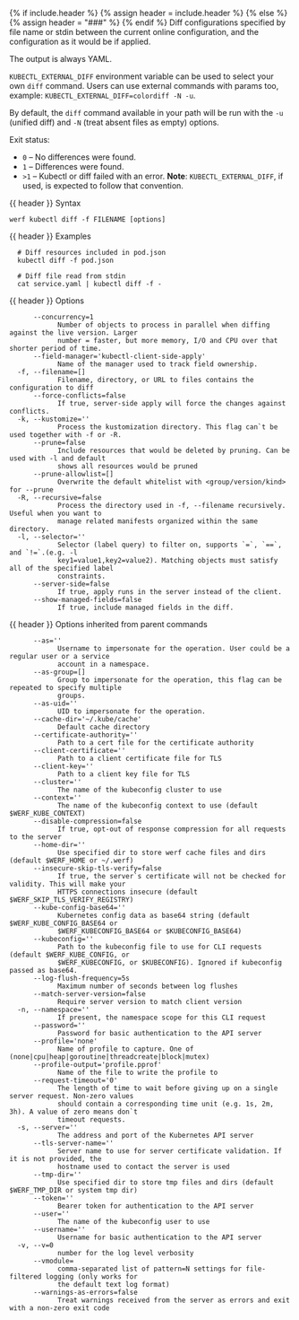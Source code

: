 {% if include.header %}
{% assign header = include.header %}
{% else %}
{% assign header = "###" %}
{% endif %}
Diff configurations specified by file name or stdin between the current online configuration, and the configuration as it would be if applied.

The output is always YAML.

`KUBECTL_EXTERNAL_DIFF` environment variable can be used to select your own `diff` command. Users can use external commands with params too, example: `KUBECTL_EXTERNAL_DIFF=colordiff -N -u`.

By default, the `diff` command available in your path will be run with the `-u` (unified diff) and `-N` (treat absent files as empty) options.

Exit status:
* `0` – No differences were found.
* `1` – Differences were found.
* `>1` – Kubectl or diff failed with an error.
**Note**: `KUBECTL_EXTERNAL_DIFF`, if used, is expected to follow that convention.

{{ header }} Syntax

```shell
werf kubectl diff -f FILENAME [options]
```

{{ header }} Examples

```shell
  # Diff resources included in pod.json
  kubectl diff -f pod.json
  
  # Diff file read from stdin
  cat service.yaml | kubectl diff -f -
```

{{ header }} Options

```shell
      --concurrency=1
            Number of objects to process in parallel when diffing against the live version. Larger  
            number = faster, but more memory, I/O and CPU over that shorter period of time.
      --field-manager='kubectl-client-side-apply'
            Name of the manager used to track field ownership.
  -f, --filename=[]
            Filename, directory, or URL to files contains the configuration to diff
      --force-conflicts=false
            If true, server-side apply will force the changes against conflicts.
  -k, --kustomize=''
            Process the kustomization directory. This flag can`t be used together with -f or -R.
      --prune=false
            Include resources that would be deleted by pruning. Can be used with -l and default     
            shows all resources would be pruned
      --prune-allowlist=[]
            Overwrite the default whitelist with <group/version/kind> for --prune
  -R, --recursive=false
            Process the directory used in -f, --filename recursively. Useful when you want to       
            manage related manifests organized within the same directory.
  -l, --selector=''
            Selector (label query) to filter on, supports `=`, `==`, and `!=`.(e.g. -l              
            key1=value1,key2=value2). Matching objects must satisfy all of the specified label      
            constraints.
      --server-side=false
            If true, apply runs in the server instead of the client.
      --show-managed-fields=false
            If true, include managed fields in the diff.
```

{{ header }} Options inherited from parent commands

```shell
      --as=''
            Username to impersonate for the operation. User could be a regular user or a service    
            account in a namespace.
      --as-group=[]
            Group to impersonate for the operation, this flag can be repeated to specify multiple   
            groups.
      --as-uid=''
            UID to impersonate for the operation.
      --cache-dir='~/.kube/cache'
            Default cache directory
      --certificate-authority=''
            Path to a cert file for the certificate authority
      --client-certificate=''
            Path to a client certificate file for TLS
      --client-key=''
            Path to a client key file for TLS
      --cluster=''
            The name of the kubeconfig cluster to use
      --context=''
            The name of the kubeconfig context to use (default $WERF_KUBE_CONTEXT)
      --disable-compression=false
            If true, opt-out of response compression for all requests to the server
      --home-dir=''
            Use specified dir to store werf cache files and dirs (default $WERF_HOME or ~/.werf)
      --insecure-skip-tls-verify=false
            If true, the server`s certificate will not be checked for validity. This will make your 
            HTTPS connections insecure (default $WERF_SKIP_TLS_VERIFY_REGISTRY)
      --kube-config-base64=''
            Kubernetes config data as base64 string (default $WERF_KUBE_CONFIG_BASE64 or            
            $WERF_KUBECONFIG_BASE64 or $KUBECONFIG_BASE64)
      --kubeconfig=''
            Path to the kubeconfig file to use for CLI requests (default $WERF_KUBE_CONFIG, or      
            $WERF_KUBECONFIG, or $KUBECONFIG). Ignored if kubeconfig passed as base64.
      --log-flush-frequency=5s
            Maximum number of seconds between log flushes
      --match-server-version=false
            Require server version to match client version
  -n, --namespace=''
            If present, the namespace scope for this CLI request
      --password=''
            Password for basic authentication to the API server
      --profile='none'
            Name of profile to capture. One of (none|cpu|heap|goroutine|threadcreate|block|mutex)
      --profile-output='profile.pprof'
            Name of the file to write the profile to
      --request-timeout='0'
            The length of time to wait before giving up on a single server request. Non-zero values 
            should contain a corresponding time unit (e.g. 1s, 2m, 3h). A value of zero means don`t 
            timeout requests.
  -s, --server=''
            The address and port of the Kubernetes API server
      --tls-server-name=''
            Server name to use for server certificate validation. If it is not provided, the        
            hostname used to contact the server is used
      --tmp-dir=''
            Use specified dir to store tmp files and dirs (default $WERF_TMP_DIR or system tmp dir)
      --token=''
            Bearer token for authentication to the API server
      --user=''
            The name of the kubeconfig user to use
      --username=''
            Username for basic authentication to the API server
  -v, --v=0
            number for the log level verbosity
      --vmodule=
            comma-separated list of pattern=N settings for file-filtered logging (only works for    
            the default text log format)
      --warnings-as-errors=false
            Treat warnings received from the server as errors and exit with a non-zero exit code
```

